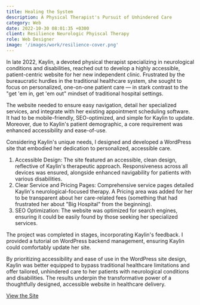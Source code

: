 ```yaml
---
title: Healing the System
description: A Physical Therapist's Pursuit of Unhindered Care
category: Web
date: 2022-10-30 08:01:35 +0300
client: Resilience Neurologic Phyiscal Therapy
role: Web Designer
image: '/images/work/resilience-cover.png'
---
```


In late 2022, Kaylin, a devoted physical therapist specializing in neurological conditions and disabilities, reached out to develop a highly accessible, patient-centric website for her new independent clinic. Frustrated by the bureaucratic hurdles in the traditional healthcare system, she sought to focus on personalized, one-on-one patient care &mdash; in stark contrast to the "get 'em in, get 'em out" mindset of traditional hospital settings.

<!-- <div class="gallery-box">
  <div class="gallery">
    <img src="/images/work-1-2.jpg" loading="lazy" alt="Project">
    <img src="/images/work-1-3.jpg" loading="lazy" alt="Project">
  </div>
  <em>Photo by <a href="https://www.freepik.com/" target="_blank">Freepik</a></em>
</div> -->

The website needed to ensure easy navigation, detail her specialized services, and integrate with her existing appointment scheduling software. It had to be mobile-friendly, SEO-optimized, and simple for Kaylin to update. Moreover, due to Kaylin's patient demographic, a core requirement was enhanced accessibility and ease-of-use.

Considering Kaylin's unique needs, I designed and developed a WordPress site that embodied her dedication to personalized, accessible care.

1. Accessible Design: The site featured an accessible, clean design, reflective of Kaylin's therapeutic approach. Responsiveness across all devices was ensured, alongside enhanced navigability for patients with various disabilities.
2. Clear Service and Pricing Pages: Comprehensive service pages detailed Kaylin's neurological-focused therapy. A Pricing area was added for her to be transparent about her care-related fees (something that had frustrated her about "Big Hospital" from the beginning).
3. SEO Optimization: The website was optimized for search engines, ensuring it could be easily found by those seeking her specialized services.

The project was completed in stages, incorporating Kaylin's feedback. I provided a tutorial on WordPress backend management, ensuring Kaylin could comfortably update her site.

By prioritizing accessibility and ease of use in the WordPress site design, Kaylin was better equipped to bypass traditional healthcare limitations and offer tailored, unhindered care to her patients with neurological conditions and disabilities. The results underpin the transformative power of a thoughtfully designed, accessible website in healthcare delivery.

<a href="https://resilienceneuropt.com/" class="button button--primary" target="_blank">View the Site</a>